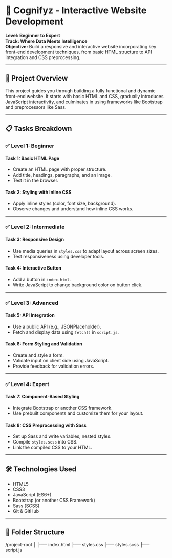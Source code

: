# 🧠 Cognifyz - Interactive Website Development

**Level: Beginner to Expert**  
**Track: Where Data Meets Intelligence**  
**Objective:** Build a responsive and interactive website incorporating key front-end development techniques, from basic HTML structure to API integration and CSS preprocessing.

---

## 🚀 Project Overview

This project guides you through building a fully functional and dynamic front-end website. It starts with basic HTML and CSS, gradually introduces JavaScript interactivity, and culminates in using frameworks like Bootstrap and preprocessors like Sass.

---

## 📋 Tasks Breakdown

### ✅ Level 1: Beginner

#### Task 1: Basic HTML Page
- Create an HTML page with proper structure.
- Add title, headings, paragraphs, and an image.
- Test it in the browser.

#### Task 2: Styling with Inline CSS
- Apply inline styles (color, font size, background).
- Observe changes and understand how inline CSS works.

---

### ✅ Level 2: Intermediate

#### Task 3: Responsive Design
- Use media queries in `styles.css` to adapt layout across screen sizes.
- Test responsiveness using developer tools.

#### Task 4: Interactive Button
- Add a button in `index.html`.
- Write JavaScript to change background color on button click.

---

### ✅ Level 3: Advanced

#### Task 5: API Integration
- Use a public API (e.g., JSONPlaceholder).
- Fetch and display data using `fetch()` in `script.js`.

#### Task 6: Form Styling and Validation
- Create and style a form.
- Validate input on client side using JavaScript.
- Provide feedback for validation errors.

---

### ✅ Level 4: Expert

#### Task 7: Component-Based Styling
- Integrate Bootstrap or another CSS framework.
- Use prebuilt components and customize them for your layout.

#### Task 8: CSS Preprocessing with Sass
- Set up Sass and write variables, nested styles.
- Compile `styles.scss` into CSS.
- Link the compiled CSS to your HTML.

---

## 🛠️ Technologies Used

- HTML5
- CSS3
- JavaScript (ES6+)
- Bootstrap (or another CSS Framework)
- Sass (SCSS)
- Git & GitHub

---

## 📂 Folder Structure

/project-root
│
├── index.html
├── styles.css
├── styles.scss
├── script.js
